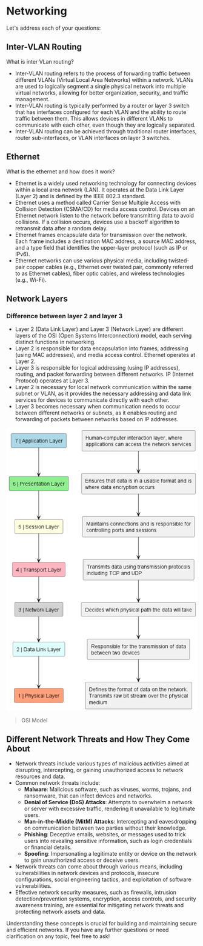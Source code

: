 
# Networking

Let's address each of your questions:

## Inter-VLAN Routing

What is inter VLan routing?

- Inter-VLAN routing refers to the process of forwarding traffic between different VLANs (Virtual Local Area Networks) within a network. VLANs are used to logically segment a single physical network into multiple virtual networks, allowing for better organization, security, and traffic management.
- Inter-VLAN routing is typically performed by a router or layer 3 switch that has interfaces configured for each VLAN and the ability to route traffic between them. This allows devices in different VLANs to communicate with each other, even though they are logically separated.
- Inter-VLAN routing can be achieved through traditional router interfaces, router sub-interfaces, or VLAN interfaces on layer 3 switches.

## Ethernet

What is the ethernet and how does it work?

- Ethernet is a widely used networking technology for connecting devices within a local area network (LAN). It operates at the Data Link Layer (Layer 2) and is defined by the IEEE 802.3 standard.
- Ethernet uses a method called Carrier Sense Multiple Access with Collision Detection (CSMA/CD) for media access control. Devices on an Ethernet network listen to the network before transmitting data to avoid collisions. If a collision occurs, devices use a backoff algorithm to retransmit data after a random delay.
- Ethernet frames encapsulate data for transmission over the network. Each frame includes a destination MAC address, a source MAC address, and a type field that identifies the upper-layer protocol (such as IP or IPv6).
- Ethernet networks can use various physical media, including twisted-pair copper cables (e.g., Ethernet over twisted pair, commonly referred to as Ethernet cables), fiber optic cables, and wireless technologies (e.g., Wi-Fi).

## Network Layers

### Difference between layer 2 and layer 3

- Layer 2 (Data Link Layer) and Layer 3 (Network Layer) are different layers of the OSI (Open Systems Interconnection) model, each serving distinct functions in networking.
- Layer 2 is responsible for data encapsulation into frames, addressing (using MAC addresses), and media access control. Ethernet operates at Layer 2.
- Layer 3 is responsible for logical addressing (using IP addresses), routing, and packet forwarding between different networks. IP (Internet Protocol) operates at Layer 3.
- Layer 2 is necessary for local network communication within the same subnet or VLAN, as it provides the necessary addressing and data link services for devices to communicate directly with each other.
- Layer 3 becomes necessary when communication needs to occur between different networks or subnets, as it enables routing and forwarding of packets between networks based on IP addresses.

![alt text](image/notes-2/osi-model.png)
> OSI Model

## Different Network Threats and How They Come About

- Network threats include various types of malicious activities aimed at disrupting, intercepting, or gaining unauthorized access to network resources and data.
- Common network threats include:
  - **Malware**: Malicious software, such as viruses, worms, trojans, and ransomware, that can infect devices and networks.
  - **Denial of Service (DoS) Attacks**: Attempts to overwhelm a network or server with excessive traffic, rendering it unavailable to legitimate users.
  - **Man-in-the-Middle (MitM) Attacks**: Intercepting and eavesdropping on communication between two parties without their knowledge.
  - **Phishing**: Deceptive emails, websites, or messages used to trick users into revealing sensitive information, such as login credentials or financial details.
  - **Spoofing**: Impersonating a legitimate entity or device on the network to gain unauthorized access or deceive users.
- Network threats can come about through various means, including vulnerabilities in network devices and protocols, insecure configurations, social engineering tactics, and exploitation of software vulnerabilities.
- Effective network security measures, such as firewalls, intrusion detection/prevention systems, encryption, access controls, and security awareness training, are essential for mitigating network threats and protecting network assets and data.

Understanding these concepts is crucial for building and maintaining secure and efficient networks. If you have any further questions or need clarification on any topic, feel free to ask!

